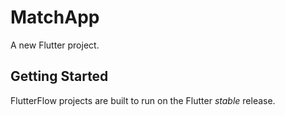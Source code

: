 # MatchApp

A new Flutter project.

## Getting Started

FlutterFlow projects are built to run on the Flutter _stable_ release.

